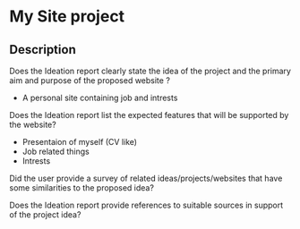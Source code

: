 # My Site project

## Description

Does the Ideation report clearly state the idea of the project and the primary aim and purpose of the proposed website ?  

* A personal site containing job and intrests

Does the Ideation report list the expected features that will be supported by the website?

* Presentaion of myself (CV like)
* Job related things
* Intrests

Did the user provide a survey of related ideas/projects/websites that have some similarities to the proposed idea?

Does the Ideation report provide references to suitable sources in support of the project idea?
